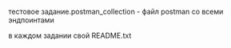 <p>тестовое задание.postman_collection - файл postman со всеми эндпоинтами</p>
<p>в каждом задании свой README.txt</p>
